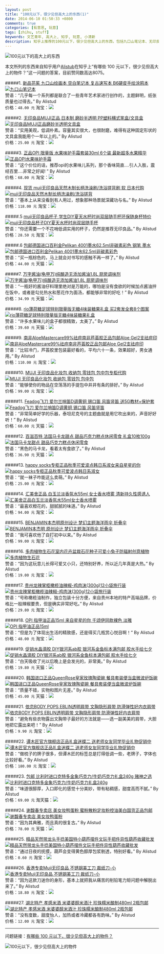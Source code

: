 ```yaml
---
layout: post
title: "100元以下，很少见但高大上的东西(1)"
date: 2014-06-10 01:50:33 +0800
comments: true
categories: [有意思, 玩意]
tags: [zhihu, stuff]
keywords: 文艺青年, 高大上, 知乎, 玩意, 小清新
description: 知乎上推荐的100元以下，很少见但高大上的东西，包括九口山笔记本、无印良品文具盒、OPI果味护手霜、rio薄荷糖等。
---
```


![100元以下的高大上的东西](/images/2014/06/like_lessfun_zhihu_stuff_100_title.png)

<!--more-->

本文所列的东西来自知乎用户[Alistub](http://www.zhihu.com/people/alistud)在知乎上“有哪些 100 元以下，很少见但高大上的物件？”这一问题的答案，目前赞同数高达8075。

#####1. [新品芫茱 九口山绘画本 空白笔记本 复古速写本 B6硬皮手绘涂鸦本](http://redirect.simba.taobao.com/rd?w=unionnojs&f=http%3A%2F%2Fai.taobao.com%2Fauction%2Fedetail.htm%3Fe%3DYc7sRsqC5aMjmraEDZVrLq1R5UZvfVHFzqBA8MB81Q%252BLltG5xFicOdXrTUTgh9sMDPIwxrc30riUWqmphIpY6ONOYc8n3zmQkc7NHQA7OraQXvpcuZaqq%252BIZWR1bMnHu%26unid%3D52080904%26ptype%3D100010%26from%3Dbasic&k=5ccfdb950740ca16&c=un&b=alimm_0&p=mm_52080904_6680095_22872038)  
[![九口山笔记本](/images/2014/06/like_lessfun_zhihu_stuff_detail_1.png)](http://redirect.simba.taobao.com/rd?w=unionnojs&f=http%3A%2F%2Fai.taobao.com%2Fauction%2Fedetail.htm%3Fe%3DYc7sRsqC5aMjmraEDZVrLq1R5UZvfVHFzqBA8MB81Q%252BLltG5xFicOdXrTUTgh9sMDPIwxrc30riUWqmphIpY6ONOYc8n3zmQkc7NHQA7OraQXvpcuZaqq%252BIZWR1bMnHu%26unid%3D52080904%26ptype%3D100010%26from%3Dbasic&k=5ccfdb950740ca16&c=un&b=alimm_0&p=mm_52080904_6680095_22872038)  
赞语：“几乎每一个系列都是联合了一些青年艺术家进行创作的，主题鲜明，纸张质量也过得去。” By Alistud  
价格：`48.00 元` 淘宝：<a target="_blank" href='http://redirect.simba.taobao.com/rd?w=unionnojs&f=http%3A%2F%2Fai.taobao.com%2Fauction%2Fedetail.htm%3Fe%3DYc7sRsqC5aMjmraEDZVrLq1R5UZvfVHFzqBA8MB81Q%252BLltG5xFicOdXrTUTgh9sMDPIwxrc30riUWqmphIpY6ONOYc8n3zmQkc7NHQA7OraQXvpcuZaqq%252BIZWR1bMnHu%26unid%3D52080904%26ptype%3D100010%26from%3Dbasic&k=5ccfdb950740ca16&c=un&b=alimm_0&p=mm_52080904_6680095_22872038'><img src='/images/common/like_lessfun_common_buy.png' /></a>

#####2. [无印良品MUJI正品 日本制 磨砂半透明 PP塑料横式笔盒/文具盒](http://redirect.simba.taobao.com/rd?w=unionnojs&f=http%3A%2F%2Fai.taobao.com%2Fauction%2Fedetail.htm%3Fe%3D8hWWdKsaOc8jmraEDZVrLgv%252FIwkSKMPCL1bkx3gCrU6LltG5xFicOdXrTUTgh9sMDPIwxrc30riUWqmphIpY6ONOYc8n3zmQkc7NHQA7OraQXvpcuZaqq%252BIZWR1bMnHu%26unid%3D52080904%26ptype%3D100010%26from%3Dbasic&k=5ccfdb950740ca16&c=un&b=alimm_0&p=mm_52080904_6680095_22872038)  
[![无印良品MUJI正品磨砂半透明文具盒](/images/2014/06/like_lessfun_zhihu_stuff_detail_2.png)](http://redirect.simba.taobao.com/rd?w=unionnojs&f=http%3A%2F%2Fai.taobao.com%2Fauction%2Fedetail.htm%3Fe%3D8hWWdKsaOc8jmraEDZVrLgv%252FIwkSKMPCL1bkx3gCrU6LltG5xFicOdXrTUTgh9sMDPIwxrc30riUWqmphIpY6ONOYc8n3zmQkc7NHQA7OraQXvpcuZaqq%252BIZWR1bMnHu%26unid%3D52080904%26ptype%3D100010%26from%3Dbasic&k=5ccfdb950740ca16&c=un&b=alimm_0&p=mm_52080904_6680095_22872038)  
赞语：“实用美观，低调朴素。容量其实很大，也很耐磨，难得有这种固定形状的文具盒我能用个一年以上的。” By Alistud  
价格：`25.00 元` 淘宝：<a target="_blank" href='http://redirect.simba.taobao.com/rd?w=unionnojs&f=http%3A%2F%2Fai.taobao.com%2Fauction%2Fedetail.htm%3Fe%3D8hWWdKsaOc8jmraEDZVrLgv%252FIwkSKMPCL1bkx3gCrU6LltG5xFicOdXrTUTgh9sMDPIwxrc30riUWqmphIpY6ONOYc8n3zmQkc7NHQA7OraQXvpcuZaqq%252BIZWR1bMnHu%26unid%3D52080904%26ptype%3D100010%26from%3Dbasic&k=5ccfdb950740ca16&c=un&b=alimm_0&p=mm_52080904_6680095_22872038'><img src='/images/common/like_lessfun_common_buy.png' /></a>

#####3. [正品OPI 限量版 水果味护手霜套装30ml 6个装 最新超多水果精华](http://redirect.simba.taobao.com/rd?w=unionnojs&f=http%3A%2F%2Fai.taobao.com%2Fauction%2Fedetail.htm%3Fe%3DICac9KPgx5K6k0Or%252B%252BH4tIKo20ReRqPwvRU5%252FEtminvlL1tPWpvWRP7gvmtLyoa3Dlg3nJM8sR%252Bt%252Byv3u%252FPkBuLPEdkgv4ZGLne%252ByzDXxqt3p%252BxM1gNQEtWkmprDaodj%26unid%3D52080904%26ptype%3D100010%26from%3Dbasic&k=5ccfdb950740ca16&c=un&b=alimm_0&p=mm_52080904_6680095_22872038)  
[![正品OPI水果味护手霜](/images/2014/06/like_lessfun_zhihu_stuff_detail_3.png)](http://redirect.simba.taobao.com/rd?w=unionnojs&f=http%3A%2F%2Fai.taobao.com%2Fauction%2Fedetail.htm%3Fe%3DICac9KPgx5K6k0Or%252B%252BH4tIKo20ReRqPwvRU5%252FEtminvlL1tPWpvWRP7gvmtLyoa3Dlg3nJM8sR%252Bt%252Byv3u%252FPkBuLPEdkgv4ZGLne%252ByzDXxqt3p%252BxM1gNQEtWkmprDaodj%26unid%3D52080904%26ptype%3D100010%26from%3Dbasic&k=5ccfdb950740ca16&c=un&b=alimm_0&p=mm_52080904_6680095_22872038)  
赞语：“这个价位的话，推荐opi的水果味儿系列，那个香味简直....引人入胜，震经百里....非常之好闻! ” By Alistud  
价格：`68.00 元` 淘宝：<a target="_blank" href='http://redirect.simba.taobao.com/rd?w=unionnojs&f=http%3A%2F%2Fai.taobao.com%2Fauction%2Fedetail.htm%3Fe%3DICac9KPgx5K6k0Or%252B%252BH4tIKo20ReRqPwvRU5%252FEtminvlL1tPWpvWRP7gvmtLyoa3Dlg3nJM8sR%252Bt%252Byv3u%252FPkBuLPEdkgv4ZGLne%252ByzDXxqt3p%252BxM1gNQEtWkmprDaodj%26unid%3D52080904%26ptype%3D100010%26from%3Dbasic&k=5ccfdb950740ca16&c=un&b=alimm_0&p=mm_52080904_6680095_22872038'><img src='/images/common/like_lessfun_common_buy.png' /></a>

#####4. [现货 muji无印良品天然木制长柄洗澡刷/洗浴搓背刷 软 日本代购](http://redirect.simba.taobao.com/rd?w=unionnojs&f=http%3A%2F%2Fai.taobao.com%2Fauction%2Fedetail.htm%3Fe%3Du8mDrO5fOnQjmraEDZVrLnjgIuKp3Ahp%252F9zahzjWtwuLltG5xFicOdXrTUTgh9sMDPIwxrc30riUWqmphIpY6ONOYc8n3zmQkc7NHQA7OraQXvpcuZaqq%252BIZWR1bMnHu%26unid%3D52080904%26ptype%3D100010%26from%3Dbasic&k=5ccfdb950740ca16&c=un&b=alimm_0&p=mm_52080904_6680095_22872038)  
[![muji无印良品天然木制长柄洗澡刷/洗浴搓背](/images/2014/06/like_lessfun_zhihu_stuff_detail_4.png)](http://redirect.simba.taobao.com/rd?w=unionnojs&f=http%3A%2F%2Fai.taobao.com%2Fauction%2Fedetail.htm%3Fe%3Du8mDrO5fOnQjmraEDZVrLnjgIuKp3Ahp%252F9zahzjWtwuLltG5xFicOdXrTUTgh9sMDPIwxrc30riUWqmphIpY6ONOYc8n3zmQkc7NHQA7OraQXvpcuZaqq%252BIZWR1bMnHu%26unid%3D52080904%26ptype%3D100010%26from%3Dbasic&k=5ccfdb950740ca16&c=un&b=alimm_0&p=mm_52080904_6680095_22872038)  
赞语：“基本上从来没看到有人用过，想象那种场景就深藏功与名。” By Alistud  
价格：`118.00 元` 淘宝：<a target="_blank" href='http://redirect.simba.taobao.com/rd?w=unionnojs&f=http%3A%2F%2Fai.taobao.com%2Fauction%2Fedetail.htm%3Fe%3Du8mDrO5fOnQjmraEDZVrLnjgIuKp3Ahp%252F9zahzjWtwuLltG5xFicOdXrTUTgh9sMDPIwxrc30riUWqmphIpY6ONOYc8n3zmQkc7NHQA7OraQXvpcuZaqq%252BIZWR1bMnHu%26unid%3D52080904%26ptype%3D100010%26from%3Dbasic&k=5ccfdb950740ca16&c=un&b=alimm_0&p=mm_52080904_6680095_22872038'><img src='/images/common/like_lessfun_common_buy.png' /></a>

#####.5 [muji无印良品杯子 学生DIY夏天水杯时尚双层随手杯环保随身杯特价](http://redirect.simba.taobao.com/rd?w=unionnojs&f=http%3A%2F%2Fai.taobao.com%2Fauction%2Fedetail.htm%3Fe%3DZvJPCvwKODjghojqVNxKsQClxD2g6p6LWUgXPn%252FBwdSLltG5xFicOdXrTUTgh9sMDPIwxrc30riUWqmphIpY6ONOYc8n3zmQkc7NHQA7OraQXvpcuZaqq%252BIZWR1bMnHu%26unid%3D52080904%26ptype%3D100010%26from%3Dbasic&k=5ccfdb950740ca16&c=un&b=alimm_0&p=mm_52080904_6680095_22872038)  
[![muji无印良品杯子DIY夏天水杯时尚双层随手杯](/images/2014/06/like_lessfun_zhihu_stuff_detail_5.png)](http://redirect.simba.taobao.com/rd?w=unionnojs&f=http%3A%2F%2Fai.taobao.com%2Fauction%2Fedetail.htm%3Fe%3DZvJPCvwKODjghojqVNxKsQClxD2g6p6LWUgXPn%252FBwdSLltG5xFicOdXrTUTgh9sMDPIwxrc30riUWqmphIpY6ONOYc8n3zmQkc7NHQA7OraQXvpcuZaqq%252BIZWR1bMnHu%26unid%3D52080904%26ptype%3D100010%26from%3Dbasic&k=5ccfdb950740ca16&c=un&b=alimm_0&p=mm_52080904_6680095_22872038)  
赞语：“你还需要一个不花哨低调实用的杯子，仍然是推荐无印良品。” By Alistud  
价格：`28.50 元` 淘宝：<a target="_blank" href='http://redirect.simba.taobao.com/rd?w=unionnojs&f=http%3A%2F%2Fai.taobao.com%2Fauction%2Fedetail.htm%3Fe%3DZvJPCvwKODjghojqVNxKsQClxD2g6p6LWUgXPn%252FBwdSLltG5xFicOdXrTUTgh9sMDPIwxrc30riUWqmphIpY6ONOYc8n3zmQkc7NHQA7OraQXvpcuZaqq%252BIZWR1bMnHu%26unid%3D52080904%26ptype%3D100010%26from%3Dbasic&k=5ccfdb950740ca16&c=un&b=alimm_0&p=mm_52080904_6680095_22872038'><img src='/images/common/like_lessfun_common_buy.png' /></a>

#####.6 [包邮德国进口百利金Pelikan 4001墨水62.5ml非碳素彩色 钢笔 墨水](http://redirect.simba.taobao.com/rd?w=unionnojs&f=http%3A%2F%2Fai.taobao.com%2Fauction%2Fedetail.htm%3Fe%3DyIHE920HiBzghojqVNxKsRLkLaIcqEyuvDQl%252FsD9dZuLltG5xFicOdXrTUTgh9sMDPIwxrc30riUWqmphIpY6ONOYc8n3zmQkc7NHQA7OraQXvpcuZaqq%252BIZWR1bMnHu%26unid%3D52080904%26ptype%3D100010%26from%3Dbasic&k=5ccfdb950740ca16&c=un&b=alimm_0&p=mm_52080904_6680095_22872038)  
[![包邮德国进口百利金Pelikan 4001墨水62.5ml非碳素彩色](/images/2014/06/like_lessfun_zhihu_stuff_detail_6.png)](http://redirect.simba.taobao.com/rd?w=unionnojs&f=http%3A%2F%2Fai.taobao.com%2Fauction%2Fedetail.htm%3Fe%3DyIHE920HiBzghojqVNxKsRLkLaIcqEyuvDQl%252FsD9dZuLltG5xFicOdXrTUTgh9sMDPIwxrc30riUWqmphIpY6ONOYc8n3zmQkc7NHQA7OraQXvpcuZaqq%252BIZWR1bMnHu%26unid%3D52080904%26ptype%3D100010%26from%3Dbasic&k=5ccfdb950740ca16&c=un&b=alimm_0&p=mm_52080904_6680095_22872038)  
赞语：“买一瓶棕色的，马上就会对书写的感触不再一样了。” By Alistud  
价格：`44.00 元` 天猫：<a target="_blank" href='http://redirect.simba.taobao.com/rd?w=unionnojs&f=http%3A%2F%2Fai.taobao.com%2Fauction%2Fedetail.htm%3Fe%3DyIHE920HiBzghojqVNxKsRLkLaIcqEyuvDQl%252FsD9dZuLltG5xFicOdXrTUTgh9sMDPIwxrc30riUWqmphIpY6ONOYc8n3zmQkc7NHQA7OraQXvpcuZaqq%252BIZWR1bMnHu%26unid%3D52080904%26ptype%3D100010%26from%3Dbasic&k=5ccfdb950740ca16&c=un&b=alimm_0&p=mm_52080904_6680095_22872038'><img src='/images/common/like_lessfun_common_buy.png' /></a>

#####7. [万字酱油(龟甲万)纯酿造无添加酱油1.8L 厨房调味剂](http://redirect.simba.taobao.com/rd?w=unionnojs&f=http%3A%2F%2Fai.taobao.com%2Fauction%2Fedetail.htm%3Fe%3D%252FjxSNnFBNLHghojqVNxKsYwPSGg8URPHENbBVuy6U6CLltG5xFicOdXrTUTgh9sMDPIwxrc30riUWqmphIpY6ONOYc8n3zmQkc7NHQA7OraQXvpcuZaqq%252BIZWR1bMnHu%26unid%3D52080904%26ptype%3D100010%26from%3Dbasic&k=5ccfdb950740ca16&c=un&b=alimm_0&p=mm_52080904_6680095_22872038)  
[![万字酱油(龟甲万)纯酿造无添加酱油1.8L 厨房调味剂](/images/2014/06/like_lessfun_zhihu_stuff_detail_7.png)](http://redirect.simba.taobao.com/rd?w=unionnojs&f=http%3A%2F%2Fai.taobao.com%2Fauction%2Fedetail.htm%3Fe%3D%252FjxSNnFBNLHghojqVNxKsYwPSGg8URPHENbBVuy6U6CLltG5xFicOdXrTUTgh9sMDPIwxrc30riUWqmphIpY6ONOYc8n3zmQkc7NHQA7OraQXvpcuZaqq%252BIZWR1bMnHu%26unid%3D52080904%26ptype%3D100010%26from%3Dbasic&k=5ccfdb950740ca16&c=un&b=alimm_0&p=mm_52080904_6680095_22872038)  
赞语：“一瓶好的酱油仔料理里绝对是万能的，哪怕是没有食欲的时候加点酱油拌在饭中，或者是勾兑热水和葱花作为面汤，都能够非常的好吃！” By Alistud  
价格：`34.99 元` 天猫：<a target="_blank" href='http://redirect.simba.taobao.com/rd?w=unionnojs&f=http%3A%2F%2Fai.taobao.com%2Fauction%2Fedetail.htm%3Fe%3D%252FjxSNnFBNLHghojqVNxKsYwPSGg8URPHENbBVuy6U6CLltG5xFicOdXrTUTgh9sMDPIwxrc30riUWqmphIpY6ONOYc8n3zmQkc7NHQA7OraQXvpcuZaqq%252BIZWR1bMnHu%26unid%3D52080904%26ptype%3D100010%26from%3Dbasic&k=5ccfdb950740ca16&c=un&b=alimm_0&p=mm_52080904_6680095_22872038'><img src='/images/common/like_lessfun_common_buy.png' /></a>

#####8. [rio薄荷糖足球特别限量版无糖4味装糖果礼盒 买2套发全套8个图案](http://redirect.simba.taobao.com/rd?w=unionnojs&f=http%3A%2F%2Fai.taobao.com%2Fauction%2Fedetail.htm%3Fe%3DXiuBKzRNgPMjmraEDZVrLmw8JsLkmuS8tRYUMqm8%252FiGLltG5xFicOdXrTUTgh9sMDPIwxrc30riUWqmphIpY6ONOYc8n3zmQkc7NHQA7OraQXvpcuZaqq%252BIZWR1bMnHu%26unid%3D52080904%26ptype%3D100010%26from%3Dbasic&k=5ccfdb950740ca16&c=un&b=alimm_0&p=mm_52080904_6680095_22872038)  
[![rio薄荷糖足球特别限量版无糖4味装糖果礼盒](/images/2014/06/like_lessfun_zhihu_stuff_detail_8.png)](http://redirect.simba.taobao.com/rd?w=unionnojs&f=http%3A%2F%2Fai.taobao.com%2Fauction%2Fedetail.htm%3Fe%3DXiuBKzRNgPMjmraEDZVrLmw8JsLkmuS8tRYUMqm8%252FiGLltG5xFicOdXrTUTgh9sMDPIwxrc30riUWqmphIpY6ONOYc8n3zmQkc7NHQA7OraQXvpcuZaqq%252BIZWR1bMnHu%26unid%3D52080904%26ptype%3D100010%26from%3Dbasic&k=5ccfdb950740ca16&c=un&b=alimm_0&p=mm_52080904_6680095_22872038)  
赞语：“许多水果味儿的盒子都很精致，太美了。” By Alistud  
价格：`39.60 元` 天猫：<a target="_blank" href='http://redirect.simba.taobao.com/rd?w=unionnojs&f=http%3A%2F%2Fai.taobao.com%2Fauction%2Fedetail.htm%3Fe%3DXiuBKzRNgPMjmraEDZVrLmw8JsLkmuS8tRYUMqm8%252FiGLltG5xFicOdXrTUTgh9sMDPIwxrc30riUWqmphIpY6ONOYc8n3zmQkc7NHQA7OraQXvpcuZaqq%252BIZWR1bMnHu%26unid%3D52080904%26ptype%3D100010%26from%3Dbasic&k=5ccfdb950740ca16&c=un&b=alimm_0&p=mm_52080904_6680095_22872038'><img src='/images/common/like_lessfun_common_buy.png' /></a>

#####9. [南非AloeMastercare99%祛痘南非芦荟胶正品包邮Aloe Gel2支祛痘印](http://redirect.simba.taobao.com/rd?w=unionnojs&f=http%3A%2F%2Fai.taobao.com%2Fauction%2Fedetail.htm%3Fe%3D0xR6NnUCLsEv5jEtdFQGvq68%252BwpYDtqKrod3oiJVwfzlL1tPWpvWRP7gvmtLyoa3Dlg3nJM8sR%252Bt%252Byv3u%252FPkBuLPEdkgv4ZGLne%252ByzDXxqt3p%252BxM1gNQEtWkmprDaodj%26unid%3D52080904%26ptype%3D100010%26from%3Dbasic&k=5ccfdb950740ca16&c=un&b=alimm_0&p=mm_52080904_6680095_22872038)  
[![南非AloeMastercare99%祛痘南非芦荟胶正品包邮Aloe Gel2支祛痘印](/images/2014/06/like_lessfun_zhihu_stuff_detail_9.png)](http://redirect.simba.taobao.com/rd?w=unionnojs&f=http%3A%2F%2Fai.taobao.com%2Fauction%2Fedetail.htm%3Fe%3D0xR6NnUCLsEv5jEtdFQGvq68%252BwpYDtqKrod3oiJVwfzlL1tPWpvWRP7gvmtLyoa3Dlg3nJM8sR%252Bt%252Byv3u%252FPkBuLPEdkgv4ZGLne%252ByzDXxqt3p%252BxM1gNQEtWkmprDaodj%26unid%3D52080904%26ptype%3D100010%26from%3Dbasic&k=5ccfdb950740ca16&c=un&b=alimm_0&p=mm_52080904_6680095_22872038)  
赞语：“比较冷门，芦荟胶里包装最好看的，平均六十一条，效果超好，男女通用。” By Alistud  
价格：`110.00 元` 淘宝：<a target="_blank" href='http://redirect.simba.taobao.com/rd?w=unionnojs&f=http%3A%2F%2Fai.taobao.com%2Fauction%2Fedetail.htm%3Fe%3D0xR6NnUCLsEv5jEtdFQGvq68%252BwpYDtqKrod3oiJVwfzlL1tPWpvWRP7gvmtLyoa3Dlg3nJM8sR%252Bt%252Byv3u%252FPkBuLPEdkgv4ZGLne%252ByzDXxqt3p%252BxM1gNQEtWkmprDaodj%26unid%3D52080904%26ptype%3D100010%26from%3Dbasic&k=5ccfdb950740ca16&c=un&b=alimm_0&p=mm_52080904_6680095_22872038'><img src='/images/common/like_lessfun_common_buy.png' /></a>

#####10. [MUJI 无印良品化妆包 收纳包 零钱包 包中包专柜代购](http://redirect.simba.taobao.com/rd?w=unionnojs&f=http%3A%2F%2Fai.taobao.com%2Fauction%2Fedetail.htm%3Fe%3D9RBE%252FHEjYZUjmraEDZVrLvBwgZ7t3fBLPw%252BjlVVlaO6LltG5xFicOdXrTUTgh9sMDPIwxrc30riUWqmphIpY6ONOYc8n3zmQkc7NHQA7OraQXvpcuZaqq%252BIZWR1bMnHu%26unid%3D52080904%26ptype%3D100010%26from%3Dbasic&k=5ccfdb950740ca16&c=un&b=alimm_0&p=mm_52080904_6680095_22872038)  
[![MUJI 无印良品化妆包 收纳包 零钱包 包中包](/images/2014/06/like_lessfun_zhihu_stuff_detail_10.png)](http://redirect.simba.taobao.com/rd?w=unionnojs&f=http%3A%2F%2Fai.taobao.com%2Fauction%2Fedetail.htm%3Fe%3D9RBE%252FHEjYZUjmraEDZVrLvBwgZ7t3fBLPw%252BjlVVlaO6LltG5xFicOdXrTUTgh9sMDPIwxrc30riUWqmphIpY6ONOYc8n3zmQkc7NHQA7OraQXvpcuZaqq%252BIZWR1bMnHu%26unid%3D52080904%26ptype%3D100010%26from%3Dbasic&k=5ccfdb950740ca16&c=un&b=alimm_0&p=mm_52080904_6680095_22872038)  
赞语：“能够使你的物品在空荡荡的手提包中井井有条的排好。” By Alistud  
价格：`99.00 元` 淘宝：<a target="_blank" href='http://redirect.simba.taobao.com/rd?w=unionnojs&f=http%3A%2F%2Fai.taobao.com%2Fauction%2Fedetail.htm%3Fe%3D9RBE%252FHEjYZUjmraEDZVrLvBwgZ7t3fBLPw%252BjlVVlaO6LltG5xFicOdXrTUTgh9sMDPIwxrc30riUWqmphIpY6ONOYc8n3zmQkc7NHQA7OraQXvpcuZaqq%252BIZWR1bMnHu%26unid%3D52080904%26ptype%3D100010%26from%3Dbasic&k=5ccfdb950740ca16&c=un&b=alimm_0&p=mm_52080904_6680095_22872038'><img src='/images/common/like_lessfun_common_buy.png' /></a>

#####11. [Feadog飞刀 爱尔兰哨笛D调黄铜 锡口笛 风笛竖笛 送5G教材+保护套](http://redirect.simba.taobao.com/rd?w=unionnojs&f=http%3A%2F%2Fai.taobao.com%2Fauction%2Fedetail.htm%3Fe%3Dl9ujI2685IwjmraEDZVrLti18nuxob2MENbBVuy6U6CLltG5xFicOdXrTUTgh9sMDPIwxrc30riUWqmphIpY6ONOYc8n3zmQkc7NHQA7OraQXvpcuZaqq%252BIZWR1bMnHu%26unid%3D52080904%26ptype%3D100010%26from%3Dbasic&k=5ccfdb950740ca16&c=un&b=alimm_0&p=mm_52080904_6680095_22872038)  
[![Feadog飞刀 爱尔兰哨笛D调黄铜 锡口笛 风笛竖笛](/images/2014/06/like_lessfun_zhihu_stuff_detail_11.png)](http://redirect.simba.taobao.com/rd?w=unionnojs&f=http%3A%2F%2Fai.taobao.com%2Fauction%2Fedetail.htm%3Fe%3Dl9ujI2685IwjmraEDZVrLti18nuxob2MENbBVuy6U6CLltG5xFicOdXrTUTgh9sMDPIwxrc30riUWqmphIpY6ONOYc8n3zmQkc7NHQA7OraQXvpcuZaqq%252BIZWR1bMnHu%26unid%3D52080904%26ptype%3D100010%26from%3Dbasic&k=5ccfdb950740ca16&c=un&b=alimm_0&p=mm_52080904_6680095_22872038)  
赞语：“非常简单好学的乐器，泰坦尼克号的主题曲就是用它吹出来的，声音好好听！” By Alistud  
价格：`60.00 元` 天猫：<a target="_blank" href='http://redirect.simba.taobao.com/rd?w=unionnojs&f=http%3A%2F%2Fai.taobao.com%2Fauction%2Fedetail.htm%3Fe%3Dl9ujI2685IwjmraEDZVrLti18nuxob2MENbBVuy6U6CLltG5xFicOdXrTUTgh9sMDPIwxrc30riUWqmphIpY6ONOYc8n3zmQkc7NHQA7OraQXvpcuZaqq%252BIZWR1bMnHu%26unid%3D52080904%26ptype%3D100010%26from%3Dbasic&k=5ccfdb950740ca16&c=un&b=alimm_0&p=mm_52080904_6680095_22872038'><img src='/images/common/like_lessfun_common_buy.png' /></a>

#####12. [百滋百特 法国马卡龙甜点 甜品巧克力糕点休闲零食 礼盒10枚100g](http://redirect.simba.taobao.com/rd?w=unionnojs&f=http%3A%2F%2Fai.taobao.com%2Fauction%2Fedetail.htm%3Fe%3D9tjsR0i8gJQjmraEDZVrLvb%252BHLOJcYIE2MSLz%252BYBXtOLltG5xFicOdXrTUTgh9sMDPIwxrc30riUWqmphIpY6ONOYc8n3zmQkc7NHQA7OraQXvpcuZaqq%252BIZWR1bMnHu%26unid%3D52080904%26ptype%3D100010%26from%3Dbasic&k=5ccfdb950740ca16&c=un&b=alimm_0&p=mm_52080904_6680095_22872038)  
[![法国马卡龙甜点 甜品巧克力糕点休闲零食](/images/2014/06/like_lessfun_zhihu_stuff_detail_12.png)](http://redirect.simba.taobao.com/rd?w=unionnojs&f=http%3A%2F%2Fai.taobao.com%2Fauction%2Fedetail.htm%3Fe%3D9tjsR0i8gJQjmraEDZVrLvb%252BHLOJcYIE2MSLz%252BYBXtOLltG5xFicOdXrTUTgh9sMDPIwxrc30riUWqmphIpY6ONOYc8n3zmQkc7NHQA7OraQXvpcuZaqq%252BIZWR1bMnHu%26unid%3D52080904%26ptype%3D100010%26from%3Dbasic&k=5ccfdb950740ca16&c=un&b=alimm_0&p=mm_52080904_6680095_22872038)  
赞语：“黑色的马卡龙，看着太有食欲了。” By Alistud  
价格：`36.90 元` 天猫：<a target="_blank" href='http://redirect.simba.taobao.com/rd?w=unionnojs&f=http%3A%2F%2Fai.taobao.com%2Fauction%2Fedetail.htm%3Fe%3D9tjsR0i8gJQjmraEDZVrLvb%252BHLOJcYIE2MSLz%252BYBXtOLltG5xFicOdXrTUTgh9sMDPIwxrc30riUWqmphIpY6ONOYc8n3zmQkc7NHQA7OraQXvpcuZaqq%252BIZWR1bMnHu%26unid%3D52080904%26ptype%3D100010%26from%3Dbasic&k=5ccfdb950740ca16&c=un&b=alimm_0&p=mm_52080904_6680095_22872038'><img src='/images/common/like_lessfun_common_buy.png' /></a>

#####13. [happy socks专柜正品秋季可爱波点韩日系淑女来自星星的你](http://redirect.simba.taobao.com/rd?w=unionnojs&f=http%3A%2F%2Fai.taobao.com%2Fauction%2Fedetail.htm%3Fe%3DxEnQvOTT8AnebLdhAWchHBKNvLB%252Fy9t%252FWPt1fh5JBxyLltG5xFicOdXrTUTgh9sMDPIwxrc30riUWqmphIpY6ONOYc8n3zmQkc7NHQA7OraQXvpcuZaqq%252BIZWR1bMnHu%26unid%3D52080904%26ptype%3D100010%26from%3Dbasic&k=5ccfdb950740ca16&c=un&b=alimm_0&p=mm_52080904_6680095_22872038)  
[![happy socks专柜正品秋季可爱波点韩日系淑女](/images/2014/06/like_lessfun_zhihu_stuff_detail_13.png)](http://redirect.simba.taobao.com/rd?w=unionnojs&f=http%3A%2F%2Fai.taobao.com%2Fauction%2Fedetail.htm%3Fe%3DxEnQvOTT8AnebLdhAWchHBKNvLB%252Fy9t%252FWPt1fh5JBxyLltG5xFicOdXrTUTgh9sMDPIwxrc30riUWqmphIpY6ONOYc8n3zmQkc7NHQA7OraQXvpcuZaqq%252BIZWR1bMnHu%26unid%3D52080904%26ptype%3D100010%26from%3Dbasic&k=5ccfdb950740ca16&c=un&b=alimm_0&p=mm_52080904_6680095_22872038)  
赞语：“就一袜子咋能这么卖萌。” By Alistud  
价格：`25.00 元` 淘宝：<a target="_blank" href='http://redirect.simba.taobao.com/rd?w=unionnojs&f=http%3A%2F%2Fai.taobao.com%2Fauction%2Fedetail.htm%3Fe%3DxEnQvOTT8AnebLdhAWchHBKNvLB%252Fy9t%252FWPt1fh5JBxyLltG5xFicOdXrTUTgh9sMDPIwxrc30riUWqmphIpY6ONOYc8n3zmQkc7NHQA7OraQXvpcuZaqq%252BIZWR1bMnHu%26unid%3D52080904%26ptype%3D100010%26from%3Dbasic&k=5ccfdb950740ca16&c=un&b=alimm_0&p=mm_52080904_6680095_22872038'><img src='/images/common/like_lessfun_common_buy.png' /></a>

#####14. [汇美舍正品 白玉兰淡香氛水55ml 女士香水喷雾 清新持久性感诱人](http://redirect.simba.taobao.com/rd?w=unionnojs&f=http%3A%2F%2Fai.taobao.com%2Fauction%2Fedetail.htm%3Fe%3DKGqPquP8HHYjmraEDZVrLsSgQ6mUecIm%252BU7Jn%252FXZxiaLltG5xFicOdXrTUTgh9sMDPIwxrc30riUWqmphIpY6ONOYc8n3zmQkc7NHQA7OraQXvpcuZaqq%252BIZWR1bMnHu%26unid%3D52080904%26ptype%3D100010%26from%3Dbasic&k=5ccfdb950740ca16&c=un&b=alimm_0&p=mm_52080904_6680095_22872038)  
[![汇美舍正品白玉兰淡香氛水55ml女士香水喷雾](/images/2014/06/like_lessfun_zhihu_stuff_detail_14.png)](http://redirect.simba.taobao.com/rd?w=unionnojs&f=http%3A%2F%2Fai.taobao.com%2Fauction%2Fedetail.htm%3Fe%3DKGqPquP8HHYjmraEDZVrLsSgQ6mUecIm%252BU7Jn%252FXZxiaLltG5xFicOdXrTUTgh9sMDPIwxrc30riUWqmphIpY6ONOYc8n3zmQkc7NHQA7OraQXvpcuZaqq%252BIZWR1bMnHu%26unid%3D52080904%26ptype%3D100010%26from%3Dbasic&k=5ccfdb950740ca16&c=un&b=alimm_0&p=mm_52080904_6680095_22872038)  
赞语：“最喜欢橙花的，甜腻腻的味道。” By Alistud  
价格：`94.00 元` 淘宝：<a target="_blank" href='http://redirect.simba.taobao.com/rd?w=unionnojs&f=http%3A%2F%2Fai.taobao.com%2Fauction%2Fedetail.htm%3Fe%3DKGqPquP8HHYjmraEDZVrLsSgQ6mUecIm%252BU7Jn%252FXZxiaLltG5xFicOdXrTUTgh9sMDPIwxrc30riUWqmphIpY6ONOYc8n3zmQkc7NHQA7OraQXvpcuZaqq%252BIZWR1bMnHu%26unid%3D52080904%26ptype%3D100010%26from%3Dbasic&k=5ccfdb950740ca16&c=un&b=alimm_0&p=mm_52080904_6680095_22872038'><img src='/images/common/like_lessfun_common_buy.png' /></a>

#####15. [BENJAMIN本杰明原创设计 梦幻主题海洋雨伞 折叠伞](http://redirect.simba.taobao.com/rd?w=unionnojs&f=http%3A%2F%2Fai.taobao.com%2Fauction%2Fedetail.htm%3Fe%3DxYGHzE%252Frf1IjmraEDZVrLtt%252B1D0ST%252BnnvDQl%252FsD9dZuLltG5xFicOdXrTUTgh9sMDPIwxrc30riUWqmphIpY6ONOYc8n3zmQkc7NHQA7OraQXvpcuZaqq%252BIZWR1bMnHu%26unid%3D52080904%26ptype%3D100010%26from%3Dbasic&k=5ccfdb950740ca16&c=un&b=alimm_0&p=mm_52080904_6680095_22872038)  
[![BENJAMIN本杰明 原创设计 梦幻主题海洋雨伞 折叠伞](/images/2014/06/like_lessfun_zhihu_stuff_detail_15.png)](http://redirect.simba.taobao.com/rd?w=unionnojs&f=http%3A%2F%2Fai.taobao.com%2Fauction%2Fedetail.htm%3Fe%3DxYGHzE%252Frf1IjmraEDZVrLtt%252B1D0ST%252BnnvDQl%252FsD9dZuLltG5xFicOdXrTUTgh9sMDPIwxrc30riUWqmphIpY6ONOYc8n3zmQkc7NHQA7OraQXvpcuZaqq%252BIZWR1bMnHu%26unid%3D52080904%26ptype%3D100010%26from%3Dbasic&k=5ccfdb950740ca16&c=un&b=alimm_0&p=mm_52080904_6680095_22872038)  
赞语：“我可喜欢他了自打初中以来。” By Alistud  
价格：`99.00 元` 淘宝：<a target="_blank" href='http://redirect.simba.taobao.com/rd?w=unionnojs&f=http%3A%2F%2Fai.taobao.com%2Fauction%2Fedetail.htm%3Fe%3DxYGHzE%252Frf1IjmraEDZVrLtt%252B1D0ST%252BnnvDQl%252FsD9dZuLltG5xFicOdXrTUTgh9sMDPIwxrc30riUWqmphIpY6ONOYc8n3zmQkc7NHQA7OraQXvpcuZaqq%252BIZWR1bMnHu%26unid%3D52080904%26ptype%3D100010%26from%3Dbasic&k=5ccfdb950740ca16&c=un&b=alimm_0&p=mm_52080904_6680095_22872038'><img src='/images/common/like_lessfun_common_buy.png' /></a>

#####16. [多肉植物生石花室内花卉盆栽石花种子可爱小兔子防辐射创意植物](http://redirect.simba.taobao.com/rd?w=unionnojs&f=http%3A%2F%2Fai.taobao.com%2Fauction%2Fedetail.htm%3Fe%3DMnuaP%252BxchTcjmraEDZVrLpxd%252B5tYFqSjOHn0s68if2OLltG5xFicOdXrTUTgh9sMDPIwxrc30riUWqmphIpY6ONOYc8n3zmQkc7NHQA7OraQXvpcuZaqq%252BIZWR1bMnHu%26unid%3D52080904%26ptype%3D100010%26from%3Dbasic&k=5ccfdb950740ca16&c=un&b=alimm_0&p=mm_52080904_6680095_22872038)  
[![多肉植物生石花](/images/2014/06/like_lessfun_zhihu_stuff_detail_16.png)](http://redirect.simba.taobao.com/rd?w=unionnojs&f=http%3A%2F%2Fai.taobao.com%2Fauction%2Fedetail.htm%3Fe%3DMnuaP%252BxchTcjmraEDZVrLpxd%252B5tYFqSjOHn0s68if2OLltG5xFicOdXrTUTgh9sMDPIwxrc30riUWqmphIpY6ONOYc8n3zmQkc7NHQA7OraQXvpcuZaqq%252BIZWR1bMnHu%26unid%3D52080904%26ptype%3D100010%26from%3Dbasic&k=5ccfdb950740ca16&c=un&b=alimm_0&p=mm_52080904_6680095_22872038)  
赞语：“因为这玩意儿长得可爱又小只，还特别好养，所以近几年真是大热。” By Alistud  
价格：`19.00 元` 淘宝：<a target="_blank" href='http://redirect.simba.taobao.com/rd?w=unionnojs&f=http%3A%2F%2Fai.taobao.com%2Fauction%2Fedetail.htm%3Fe%3DMnuaP%252BxchTcjmraEDZVrLpxd%252B5tYFqSjOHn0s68if2OLltG5xFicOdXrTUTgh9sMDPIwxrc30riUWqmphIpY6ONOYc8n3zmQkc7NHQA7OraQXvpcuZaqq%252BIZWR1bMnHu%26unid%3D52080904%26ptype%3D100010%26from%3Dbasic&k=5ccfdb950740ca16&c=un&b=alimm_0&p=mm_52080904_6680095_22872038'><img src='/images/common/like_lessfun_common_buy.png' /></a>

#####17. [贵州龙辣掌柜橄榄油辣椒-鸡肉沫(300g)12小袋旅行装](http://redirect.simba.taobao.com/rd?w=unionnojs&f=http%3A%2F%2Fai.taobao.com%2Fauction%2Fedetail.htm%3Fe%3DH76Nwi5Y05%252FuDAZjWhpTWL%252B8rGmFq8OU3guxUqFHW3LlL1tPWpvWRP7gvmtLyoa3Dlg3nJM8sR%252Bt%252Byv3u%252FPkBuLPEdkgv4ZGLne%252ByzDXxqt3p%252BxM1gNQEtWkmprDaodj%26unid%3D52080904%26ptype%3D100010%26from%3Dbasic&k=5ccfdb950740ca16&c=un&b=alimm_0&p=mm_52080904_6680095_22872038)  
[![贵州龙辣掌柜橄榄油辣椒-鸡肉沫(300g)12小袋旅行装](/images/2014/06/like_lessfun_zhihu_stuff_detail_17.png)](http://redirect.simba.taobao.com/rd?w=unionnojs&f=http%3A%2F%2Fai.taobao.com%2Fauction%2Fedetail.htm%3Fe%3DH76Nwi5Y05%252FuDAZjWhpTWL%252B8rGmFq8OU3guxUqFHW3LlL1tPWpvWRP7gvmtLyoa3Dlg3nJM8sR%252Bt%252Byv3u%252FPkBuLPEdkgv4ZGLne%252ByzDXxqt3p%252BxM1gNQEtWkmprDaodj%26unid%3D52080904%26ptype%3D100010%26from%3Dbasic&k=5ccfdb950740ca16&c=un&b=alimm_0&p=mm_52080904_6680095_22872038)  
赞语：“号称橄榄油制作，独立包装十分方便，来自贵州本地的特产高端品牌，价格比一般辣椒要贵，但是确实非常好吃。” By Alistud  
价格：`29.80 元` 淘宝：<a target="_blank" href='http://redirect.simba.taobao.com/rd?w=unionnojs&f=http%3A%2F%2Fai.taobao.com%2Fauction%2Fedetail.htm%3Fe%3DH76Nwi5Y05%252FuDAZjWhpTWL%252B8rGmFq8OU3guxUqFHW3LlL1tPWpvWRP7gvmtLyoa3Dlg3nJM8sR%252Bt%252Byv3u%252FPkBuLPEdkgv4ZGLne%252ByzDXxqt3p%252BxM1gNQEtWkmprDaodj%26unid%3D52080904%26ptype%3D100010%26from%3Dbasic&k=5ccfdb950740ca16&c=un&b=alimm_0&p=mm_52080904_6680095_22872038'><img src='/images/common/like_lessfun_common_buy.png' /></a>

#####18. [OPI 指甲油正品15ml 来自星星的你 千颂伊同款裸色 淡雅](http://redirect.simba.taobao.com/rd?w=unionnojs&f=http%3A%2F%2Fai.taobao.com%2Fauction%2Fedetail.htm%3Fe%3DIJoDMo2XMTgjmraEDZVrLjuW9bbHkAz6pmvFEKeGMjvlL1tPWpvWRP7gvmtLyoa3Dlg3nJM8sR%252Bt%252Byv3u%252FPkBuLPEdkgv4ZGLne%252ByzDXxqt3p%252BxM1gNQEtWkmprDaodj%26unid%3D52080904%26ptype%3D100010%26from%3Dbasic&k=5ccfdb950740ca16&c=un&b=alimm_0&p=mm_52080904_6680095_22872038)  
[![OPI 指甲油正品15ml](/images/2014/06/like_lessfun_zhihu_stuff_detail_18.png)](http://redirect.simba.taobao.com/rd?w=unionnojs&f=http%3A%2F%2Fai.taobao.com%2Fauction%2Fedetail.htm%3Fe%3DIJoDMo2XMTgjmraEDZVrLjuW9bbHkAz6pmvFEKeGMjvlL1tPWpvWRP7gvmtLyoa3Dlg3nJM8sR%252Bt%252Byv3u%252FPkBuLPEdkgv4ZGLne%252ByzDXxqt3p%252BxM1gNQEtWkmprDaodj%26unid%3D52080904%26ptype%3D100010%26from%3Dbasic&k=5ccfdb950740ca16&c=un&b=alimm_0&p=mm_52080904_6680095_22872038)  
赞语：“但是为了体现出生活的精致感，还是得买几瓶赏心悦目啊！” By Alistud  
价格：`48.00 元` 淘宝：<a target="_blank" href='http://redirect.simba.taobao.com/rd?w=unionnojs&f=http%3A%2F%2Fai.taobao.com%2Fauction%2Fedetail.htm%3Fe%3DIJoDMo2XMTgjmraEDZVrLjuW9bbHkAz6pmvFEKeGMjvlL1tPWpvWRP7gvmtLyoa3Dlg3nJM8sR%252Bt%252Byv3u%252FPkBuLPEdkgv4ZGLne%252ByzDXxqt3p%252BxM1gNQEtWkmprDaodj%26unid%3D52080904%26ptype%3D100010%26from%3Dbasic&k=5ccfdb950740ca16&c=un&b=alimm_0&p=mm_52080904_6680095_22872038'><img src='/images/common/like_lessfun_common_buy.png' /></a>

#####19. [促销水晶滴胶 DIY银河系ab胶 银河系金鱼标本满包邮 胶水手绘七夕](http://redirect.simba.taobao.com/rd?w=unionnojs&f=http%3A%2F%2Fai.taobao.com%2Fauction%2Fedetail.htm%3Fe%3DuW7jZfEad93ghojqVNxKsQzACD1USvqPlWsbAjdmP56LltG5xFicOdXrTUTgh9sMDPIwxrc30riUWqmphIpY6ONOYc8n3zmQkc7NHQA7OraQXvpcuZaqq%252BIZWR1bMnHu%26unid%3D52080904%26ptype%3D100010%26from%3Dbasic&k=5ccfdb950740ca16&c=un&b=alimm_0&p=mm_52080904_6680095_22872038)  
[![促销水晶滴胶 DIY银河系ab胶 银河系金鱼标本满包邮 胶水手绘七夕](/images/2014/06/like_lessfun_zhihu_stuff_detail_19.png)](http://redirect.simba.taobao.com/rd?w=unionnojs&f=http%3A%2F%2Fai.taobao.com%2Fauction%2Fedetail.htm%3Fe%3DuW7jZfEad93ghojqVNxKsQzACD1USvqPlWsbAjdmP56LltG5xFicOdXrTUTgh9sMDPIwxrc30riUWqmphIpY6ONOYc8n3zmQkc7NHQA7OraQXvpcuZaqq%252BIZWR1bMnHu%26unid%3D52080904%26ptype%3D100010%26from%3Dbasic&k=5ccfdb950740ca16&c=un&b=alimm_0&p=mm_52080904_6680095_22872038)  
赞语：“白天吸收了光以后晚上是会发光的，非常美。” By Alistud  
价格：`19.80 元` 天猫：<a target="_blank" href='http://redirect.simba.taobao.com/rd?w=unionnojs&f=http%3A%2F%2Fai.taobao.com%2Fauction%2Fedetail.htm%3Fe%3DuW7jZfEad93ghojqVNxKsQzACD1USvqPlWsbAjdmP56LltG5xFicOdXrTUTgh9sMDPIwxrc30riUWqmphIpY6ONOYc8n3zmQkc7NHQA7OraQXvpcuZaqq%252BIZWR1bMnHu%26unid%3D52080904%26ptype%3D100010%26from%3Dbasic&k=5ccfdb950740ca16&c=un&b=alimm_0&p=mm_52080904_6680095_22872038'><img src='/images/common/like_lessfun_common_buy.png' /></a>

#####20. [韩国进口正品QueenRose皇家玫瑰陶瓷碗 餐具套装便当盒微波炉饭碗](http://redirect.simba.taobao.com/rd?w=unionnojs&f=http%3A%2F%2Fai.taobao.com%2Fauction%2Fedetail.htm%3Fe%3Dk%252BUd%252FfG5J9bebLdhAWchHKldPUrokdZl6fcRkKKuVS6LltG5xFicOdXrTUTgh9sMDPIwxrc30riUWqmphIpY6ONOYc8n3zmQkc7NHQA7OraQXvpcuZaqq%252BIZWR1bMnHu%26unid%3D52080904%26ptype%3D100010%26from%3Dbasic&k=5ccfdb950740ca16&c=un&b=alimm_0&p=mm_52080904_6680095_22872038)  
[![韩国进口正品QueenRose皇家玫瑰陶瓷碗 餐具套装便当盒微波炉饭碗](/images/2014/06/like_lessfun_zhihu_stuff_detail_20.png)](http://redirect.simba.taobao.com/rd?w=unionnojs&f=http%3A%2F%2Fai.taobao.com%2Fauction%2Fedetail.htm%3Fe%3Dk%252BUd%252FfG5J9bebLdhAWchHKldPUrokdZl6fcRkKKuVS6LltG5xFicOdXrTUTgh9sMDPIwxrc30riUWqmphIpY6ONOYc8n3zmQkc7NHQA7OraQXvpcuZaqq%252BIZWR1bMnHu%26unid%3D52080904%26ptype%3D100010%26from%3Dbasic&k=5ccfdb950740ca16&c=un&b=alimm_0&p=mm_52080904_6680095_22872038)  
赞语：“质量不错，实物和图片无差。” By Alistud  
价格：`45.00 元` 天猫：<a target="_blank" href='http://redirect.simba.taobao.com/rd?w=unionnojs&f=http%3A%2F%2Fai.taobao.com%2Fauction%2Fedetail.htm%3Fe%3Dk%252BUd%252FfG5J9bebLdhAWchHKldPUrokdZl6fcRkKKuVS6LltG5xFicOdXrTUTgh9sMDPIwxrc30riUWqmphIpY6ONOYc8n3zmQkc7NHQA7OraQXvpcuZaqq%252BIZWR1bMnHu%26unid%3D52080904%26ptype%3D100010%26from%3Dbasic&k=5ccfdb950740ca16&c=un&b=alimm_0&p=mm_52080904_6680095_22872038'><img src='/images/common/like_lessfun_common_buy.png' /></a>

#####21. [依恋BODY POPS EBLIN透明肩带 文胸隐形肩带 防滑弹性好内衣肩带](http://redirect.simba.taobao.com/rd?w=unionnojs&f=http%3A%2F%2Fai.taobao.com%2Fauction%2Fedetail.htm%3Fe%3D%252F3BkGhKFnw4jmraEDZVrLsp3MNAIRZ8PKhDZ7QUCp22LltG5xFicOdXrTUTgh9sMDPIwxrc30riUWqmphIpY6ONOYc8n3zmQkc7NHQA7OraQXvpcuZaqq%252BIZWR1bMnHu%26unid%3D52080904%26ptype%3D100010%26from%3Dbasic&k=5ccfdb950740ca16&c=un&b=alimm_0&p=mm_52080904_6680095_22872038)  
[![依恋BODY POPS EBLIN透明肩带 文胸隐形肩带 防滑弹性好内衣肩带](/images/2014/06/like_lessfun_zhihu_stuff_detail_21.png)](http://redirect.simba.taobao.com/rd?w=unionnojs&f=http%3A%2F%2Fai.taobao.com%2Fauction%2Fedetail.htm%3Fe%3D%252F3BkGhKFnw4jmraEDZVrLsp3MNAIRZ8PKhDZ7QUCp22LltG5xFicOdXrTUTgh9sMDPIwxrc30riUWqmphIpY6ONOYc8n3zmQkc7NHQA7OraQXvpcuZaqq%252BIZWR1bMnHu%26unid%3D52080904%26ptype%3D100010%26from%3Dbasic&k=5ccfdb950740ca16&c=un&b=alimm_0&p=mm_52080904_6680095_22872038)  
赞语：“避免有些衣物露出文胸带子最好的方法就是——选一副美美的肩带，大胆地把它露出来吧！” By Alistud  
价格：`9.90 元` 淘宝：<a target="_blank" href='http://redirect.simba.taobao.com/rd?w=unionnojs&f=http%3A%2F%2Fai.taobao.com%2Fauction%2Fedetail.htm%3Fe%3D%252F3BkGhKFnw4jmraEDZVrLsp3MNAIRZ8PKhDZ7QUCp22LltG5xFicOdXrTUTgh9sMDPIwxrc30riUWqmphIpY6ONOYc8n3zmQkc7NHQA7OraQXvpcuZaqq%252BIZWR1bMnHu%26unid%3D52080904%26ptype%3D100010%26from%3Dbasic&k=5ccfdb950740ca16&c=un&b=alimm_0&p=mm_52080904_6680095_22872038'><img src='/images/common/like_lessfun_common_buy.png' /></a>

#####22. [谭木匠官方旗舰店正品礼盒迷蝶二 送老师女友同学毕业礼物促销中](http://redirect.simba.taobao.com/rd?w=unionnojs&f=http%3A%2F%2Fai.taobao.com%2Fauction%2Fedetail.htm%3Fe%3DQA%252B0qNg467TghojqVNxKsWiPqLGKwoGoMfQZMlUm0uSLltG5xFicOdXrTUTgh9sMDPIwxrc30riUWqmphIpY6ONOYc8n3zmQkc7NHQA7OraQXvpcuZaqq%252BIZWR1bMnHu%26unid%3D52080904%26ptype%3D100010%26from%3Dbasic&k=5ccfdb950740ca16&c=un&b=alimm_0&p=mm_52080904_6680095_22872038)  
[![谭木匠官方旗舰店正品礼盒迷蝶二 送老师女友同学毕业礼物促销中](/images/2014/06/like_lessfun_zhihu_stuff_detail_22.png)](http://redirect.simba.taobao.com/rd?w=unionnojs&f=http%3A%2F%2Fai.taobao.com%2Fauction%2Fedetail.htm%3Fe%3DQA%252B0qNg467TghojqVNxKsWiPqLGKwoGoMfQZMlUm0uSLltG5xFicOdXrTUTgh9sMDPIwxrc30riUWqmphIpY6ONOYc8n3zmQkc7NHQA7OraQXvpcuZaqq%252BIZWR1bMnHu%26unid%3D52080904%26ptype%3D100010%26from%3Dbasic&k=5ccfdb950740ca16&c=un&b=alimm_0&p=mm_52080904_6680095_22872038)  
赞语：“做梳子的牌子很多，但谭木匠的标签总是打得低调一些，老牌子，字体也比较好看。” By Alistud  
价格：`180.00 元` 淘宝：<a target="_blank" href='http://redirect.simba.taobao.com/rd?w=unionnojs&f=http%3A%2F%2Fai.taobao.com%2Fauction%2Fedetail.htm%3Fe%3DQA%252B0qNg467TghojqVNxKsWiPqLGKwoGoMfQZMlUm0uSLltG5xFicOdXrTUTgh9sMDPIwxrc30riUWqmphIpY6ONOYc8n3zmQkc7NHQA7OraQXvpcuZaqq%252BIZWR1bMnHu%26unid%3D52080904%26ptype%3D100010%26from%3Dbasic&k=5ccfdb950740ca16&c=un&b=alimm_0&p=mm_52080904_6680095_22872038'><img src='/images/common/like_lessfun_common_buy.png' /></a>

#####23. [包邮 比利时进口克特多金象巧克力/牛奶巧克力礼盒240g 赌神之选](http://redirect.simba.taobao.com/rd?w=unionnojs&f=http%3A%2F%2Fai.taobao.com%2Fauction%2Fedetail.htm%3Fe%3DcDUdiOEaYPPghojqVNxKsdlaV3bFqIBCHnLSp9l07xyLltG5xFicOdXrTUTgh9sMDPIwxrc30riUWqmphIpY6ONOYc8n3zmQkc7NHQA7OraQXvpcuZaqq%252BIZWR1bMnHu%26unid%3D52080904%26ptype%3D100010%26from%3Dbasic&k=5ccfdb950740ca16&c=un&b=alimm_0&p=mm_52080904_6680095_22872038)  
[![比利时进口克特多金象巧克力/牛奶巧克力礼盒240g](/images/2014/06/like_lessfun_zhihu_stuff_detail_23.png)](http://redirect.simba.taobao.com/rd?w=unionnojs&f=http%3A%2F%2Fai.taobao.com%2Fauction%2Fedetail.htm%3Fe%3DcDUdiOEaYPPghojqVNxKsdlaV3bFqIBCHnLSp9l07xyLltG5xFicOdXrTUTgh9sMDPIwxrc30riUWqmphIpY6ONOYc8n3zmQkc7NHQA7OraQXvpcuZaqq%252BIZWR1bMnHu%26unid%3D52080904%26ptype%3D100010%26from%3Dbasic&k=5ccfdb950740ca16&c=un&b=alimm_0&p=mm_52080904_6680095_22872038)  
赞语：“味道很醇厚，入口即化的感觉十分美妙，带有粘稠感，甜度高而不腻。” By Alistud  
价格：`69.00 元` 淘天猫：<a target="_blank" href='http://redirect.simba.taobao.com/rd?w=unionnojs&f=http%3A%2F%2Fai.taobao.com%2Fauction%2Fedetail.htm%3Fe%3DcDUdiOEaYPPghojqVNxKsdlaV3bFqIBCHnLSp9l07xyLltG5xFicOdXrTUTgh9sMDPIwxrc30riUWqmphIpY6ONOYc8n3zmQkc7NHQA7OraQXvpcuZaqq%252BIZWR1bMnHu%26unid%3D52080904%26ptype%3D100010%26from%3Dbasic&k=5ccfdb950740ca16&c=un&b=alimm_0&p=mm_52080904_6680095_22872038'><img src='/images/common/like_lessfun_common_buy.png' /></a>

#####24. [谢馥春专卖店 美女妆鸭蛋粉 蜜粉散粉定妆粉控油美白国货正品包邮](http://redirect.simba.taobao.com/rd?w=unionnojs&f=http%3A%2F%2Fai.taobao.com%2Fauction%2Fedetail.htm%3Fe%3DrtTb1lJfks%252FghojqVNxKsVOSawQfam7wHF349Ju02cmLltG5xFicOdXrTUTgh9sMDPIwxrc30riUWqmphIpY6ONOYc8n3zmQkc7NHQA7OraQXvpcuZaqq%252BIZWR1bMnHu%26unid%3D52080904%26ptype%3D100010%26from%3Dbasic&k=5ccfdb950740ca16&c=un&b=alimm_0&p=mm_52080904_6680095_22872038)  
[![谢馥春专卖店 美女妆鸭蛋粉](/images/2014/06/like_lessfun_zhihu_stuff_detail_24.png)](http://redirect.simba.taobao.com/rd?w=unionnojs&f=http%3A%2F%2Fai.taobao.com%2Fauction%2Fedetail.htm%3Fe%3DrtTb1lJfks%252FghojqVNxKsVOSawQfam7wHF349Ju02cmLltG5xFicOdXrTUTgh9sMDPIwxrc30riUWqmphIpY6ONOYc8n3zmQkc7NHQA7OraQXvpcuZaqq%252BIZWR1bMnHu%26unid%3D52080904%26ptype%3D100010%26from%3Dbasic&k=5ccfdb950740ca16&c=un&b=alimm_0&p=mm_52080904_6680095_22872038)  
赞语：“因为其典雅，而且真的很复古。” By Alistud  
价格：`78.00 元` 天猫：<a target="_blank" href='http://redirect.simba.taobao.com/rd?w=unionnojs&f=http%3A%2F%2Fai.taobao.com%2Fauction%2Fedetail.htm%3Fe%3DrtTb1lJfks%252FghojqVNxKsVOSawQfam7wHF349Ju02cmLltG5xFicOdXrTUTgh9sMDPIwxrc30riUWqmphIpY6ONOYc8n3zmQkc7NHQA7OraQXvpcuZaqq%252BIZWR1bMnHu%26unid%3D52080904%26ptype%3D100010%26from%3Dbasic&k=5ccfdb950740ca16&c=un&b=alimm_0&p=mm_52080904_6680095_22872038'><img src='/images/common/like_lessfun_common_buy.png' /></a>

#####25. [精品天然带龙头手捻美国特小葫芦摆件文玩手把件异性葫芦收藏批发](http://redirect.simba.taobao.com/rd?w=unionnojs&f=http%3A%2F%2Fai.taobao.com%2Fauction%2Fedetail.htm%3Fe%3DVf4mnPL8V8IjmraEDZVrLspMZXwLmruDorm1Hj1YRiaLltG5xFicOdXrTUTgh9sMDPIwxrc30riUWqmphIpY6ONOYc8n3zmQkc7NHQA7OraQXvpcuZaqq%252BIZWR1bMnHu%26unid%3D52080904%26ptype%3D100010%26from%3Dbasic&k=5ccfdb950740ca16&c=un&b=alimm_0&p=mm_52080904_6680095_22872038)  
[![精品天然带龙头手捻美国特小葫芦摆件文玩手把件异性葫芦收藏批发](/images/2014/06/like_lessfun_zhihu_stuff_detail_25.png)](http://redirect.simba.taobao.com/rd?w=unionnojs&f=http%3A%2F%2Fai.taobao.com%2Fauction%2Fedetail.htm%3Fe%3DVf4mnPL8V8IjmraEDZVrLspMZXwLmruDorm1Hj1YRiaLltG5xFicOdXrTUTgh9sMDPIwxrc30riUWqmphIpY6ONOYc8n3zmQkc7NHQA7OraQXvpcuZaqq%252BIZWR1bMnHu%26unid%3D52080904%26ptype%3D100010%26from%3Dbasic&k=5ccfdb950740ca16&c=un&b=alimm_0&p=mm_52080904_6680095_22872038)  
赞语：“通过日夜的抚摸，葫芦会变得黄色醇厚包浆剔透，特别好看。” By Alistud  
价格：`0.60 元` 淘宝：<a target="_blank" href='http://redirect.simba.taobao.com/rd?w=unionnojs&f=http%3A%2F%2Fai.taobao.com%2Fauction%2Fedetail.htm%3Fe%3DVf4mnPL8V8IjmraEDZVrLspMZXwLmruDorm1Hj1YRiaLltG5xFicOdXrTUTgh9sMDPIwxrc30riUWqmphIpY6ONOYc8n3zmQkc7NHQA7OraQXvpcuZaqq%252BIZWR1bMnHu%26unid%3D52080904%26ptype%3D100010%26from%3Dbasic&k=5ccfdb950740ca16&c=un&b=alimm_0&p=mm_52080904_6680095_22872038'><img src='/images/common/like_lessfun_common_buy.png' /></a>

#####26. [香港专卖Muji无印良品 不锈钢美工刀 裁纸刀-小](http://redirect.simba.taobao.com/rd?w=unionnojs&f=http%3A%2F%2Fai.taobao.com%2Fauction%2Fedetail.htm%3Fe%3DIqeBjdwgJqDghojqVNxKsd6Q%252BHMpgWcR3G1s8WRbfpWLltG5xFicOdXrTUTgh9sMDPIwxrc30riUWqmphIpY6ONOYc8n3zmQkc7NHQA7OraQXvpcuZaqq%252BIZWR1bMnHu%26unid%3D52080904%26ptype%3D100010%26from%3Dbasic&k=5ccfdb950740ca16&c=un&b=alimm_0&p=mm_52080904_6680095_22872038)  
[![香港专卖Muji无印良品 不锈钢美工刀 裁纸刀-小](/images/2014/06/like_lessfun_zhihu_stuff_detail_26.png)](http://redirect.simba.taobao.com/rd?w=unionnojs&f=http%3A%2F%2Fai.taobao.com%2Fauction%2Fedetail.htm%3Fe%3DIqeBjdwgJqDghojqVNxKsd6Q%252BHMpgWcR3G1s8WRbfpWLltG5xFicOdXrTUTgh9sMDPIwxrc30riUWqmphIpY6ONOYc8n3zmQkc7NHQA7OraQXvpcuZaqq%252BIZWR1bMnHu%26unid%3D52080904%26ptype%3D100010%26from%3Dbasic&k=5ccfdb950740ca16&c=un&b=alimm_0&p=mm_52080904_6680095_22872038)  
赞语：“因为这款刀迷你的身形，基本上就把我从痛苦的削铅笔力矩问题中解脱出来了。” By Alistud  
价格：`18.80 元` 淘宝：<a target="_blank" href='http://redirect.simba.taobao.com/rd?w=unionnojs&f=http%3A%2F%2Fai.taobao.com%2Fauction%2Fedetail.htm%3Fe%3DIqeBjdwgJqDghojqVNxKsd6Q%252BHMpgWcR3G1s8WRbfpWLltG5xFicOdXrTUTgh9sMDPIwxrc30riUWqmphIpY6ONOYc8n3zmQkc7NHQA7OraQXvpcuZaqq%252BIZWR1bMnHu%26unid%3D52080904%26ptype%3D100010%26from%3Dbasic&k=5ccfdb950740ca16&c=un&b=alimm_0&p=mm_52080904_6680095_22872038'><img src='/images/common/like_lessfun_common_buy.png' /></a>

#####27. [湖北特产 孝感米酒 米婆婆醇米酒汁 珍珠糯米酿制480ml 2瓶包邮](http://redirect.simba.taobao.com/rd?w=unionnojs&f=http%3A%2F%2Fai.taobao.com%2Fauction%2Fedetail.htm%3Fe%3DJSoM995kjyIjmraEDZVrLkdbrcK5UbIn%252F9zahzjWtwuLltG5xFicOdXrTUTgh9sMDPIwxrc30riUWqmphIpY6ONOYc8n3zmQkc7NHQA7OraQXvpcuZaqq%252BIZWR1bMnHu%26unid%3D52080904%26ptype%3D100010%26from%3Dbasic&k=5ccfdb950740ca16&c=un&b=alimm_0&p=mm_52080904_6680095_22872038)  
[![湖北特产 孝感米酒 米婆婆醇米酒汁 珍珠糯米酿制480ml 2瓶包邮](/images/2014/06/like_lessfun_zhihu_stuff_detail_27.png)](http://redirect.simba.taobao.com/rd?w=unionnojs&f=http%3A%2F%2Fai.taobao.com%2Fauction%2Fedetail.htm%3Fe%3DJSoM995kjyIjmraEDZVrLkdbrcK5UbIn%252F9zahzjWtwuLltG5xFicOdXrTUTgh9sMDPIwxrc30riUWqmphIpY6ONOYc8n3zmQkc7NHQA7OraQXvpcuZaqq%252BIZWR1bMnHu%26unid%3D52080904%26ptype%3D100010%26from%3Dbasic&k=5ccfdb950740ca16&c=un&b=alimm_0&p=mm_52080904_6680095_22872038)  
赞语：“没有度数，甜度怡人，加热或者冷藏都各有韵味。” By Alistud  
价格：`12.00 元` 淘宝：<a target="_blank" href='http://redirect.simba.taobao.com/rd?w=unionnojs&f=http%3A%2F%2Fai.taobao.com%2Fauction%2Fedetail.htm%3Fe%3DJSoM995kjyIjmraEDZVrLkdbrcK5UbIn%252F9zahzjWtwuLltG5xFicOdXrTUTgh9sMDPIwxrc30riUWqmphIpY6ONOYc8n3zmQkc7NHQA7OraQXvpcuZaqq%252BIZWR1bMnHu%26unid%3D52080904%26ptype%3D100010%26from%3Dbasic&k=5ccfdb950740ca16&c=un&b=alimm_0&p=mm_52080904_6680095_22872038'><img src='/images/common/like_lessfun_common_buy.png' /></a>


------


问题链接：[有哪些 100 元以下，很少见但高大上的物件？](http://www.zhihu.com/question/23054572)

![100元以下，很少见但高大上的物件](/images/2014/06/like_lessfun_zhihu_stuff_question.png)
